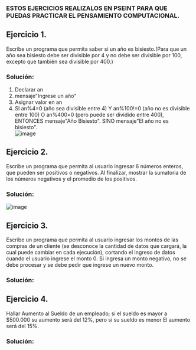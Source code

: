 ### ESTOS EJERCICIOS REALIZALOS EN PSEINT PARA QUE PUEDAS PRACTICAR EL PENSAMIENTO COMPUTACIONAL.

## Ejercicio 1.  
Escribe un programa que permita saber si un año es bisiesto.(Para que un año sea bisiesto debe ser divisible por 4 y no debe ser divisible por 100, excepto que también sea divisible por 400.)
### Solución:  
1. Declarar an  
2. mensaje"Ingrese un año"  
3. Asignar valor en an  
4. SI an%4=0 (año sea divisible entre 4) Y an%100!=0 (año no es divisible entre 100) O an%400=0 (pero puede ser dividido entre 400), ENTONCES mensaje"Año Bisiesto". SINO mensaje"El año no es bisiesto".  
![image](https://user-images.githubusercontent.com/102996796/164577141-219883f7-14ae-4cb7-b846-feda246c06d7.png)  

## Ejercicio 2.  
Escribe un programa que permita al usuario ingresar 6 números enteros, que pueden ser positivos o negativos. Al finalizar, mostrar la sumatoria de los números negativos y el promedio de los positivos.  
### Solución:  
![image](https://user-images.githubusercontent.com/102996796/164578179-1a66c70b-6e98-4a95-ba98-2b8b46e1ba12.png)  

## Ejercicio 3.  
Escribe un programa que permita al usuario ingresar los montos de las compras de un cliente (se desconoce la cantidad de datos que cargará, la cual puede cambiar en cada ejecución), cortando el ingreso de datos cuando el usuario ingrese el monto 0. Si ingresa un monto negativo, no se debe procesar y se debe pedir que ingrese un nuevo monto.  
### Solución:  

## Ejercicio 4.  
Hallar Aumento al Sueldo de un empleado; si el sueldo es mayor a $500.000 su aumento será del 12%, pero si su sueldo es menor El aumento será del 15%.  
### Solución:  
